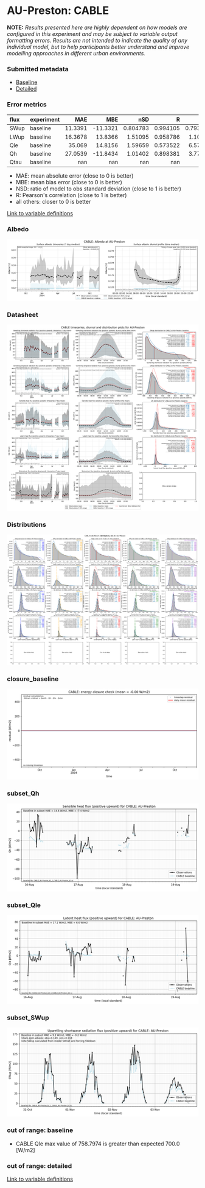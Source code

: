 # AU-Preston: CABLE

**NOTE:** *Results presented here are highly dependent on how models are configured in this experiment and may be subject to variable output formatting errors. Results are not intended to indicate the quality of any individual model, but to help participants better understand and improve modelling approaches in different urban environments.*

### Submitted metadata

- [Baseline](CABLE_AU-Preston_baseline_attrs.md)
- [Detailed](CABLE_AU-Preston_detailed_attrs.md)

### Error metrics

| flux   | experiment   |      MAE |      MBE |        nSD |          R |        5th |     95th |     RMSE |      cRMSE |     AMBE |       1-nSD |         1-R |    nSkewness |   nKurtosis |     Overlap |
|:-------|:-------------|---------:|---------:|-----------:|-----------:|-----------:|---------:|---------:|-----------:|---------:|------------:|------------:|-------------:|------------:|------------:|
| SWup   | baseline     |  11.3391 | -11.3321 |   0.804783 |   0.994105 |   0.793647 |  29.2139 |  15.2231 |   0.218171 |  11.3321 |   0.195217  |   0.0058953 |   0.00482706 |   0.0569782 |   0.081222  |
| LWup   | baseline     |  16.3678 |  13.8366 |   1.51095  |   0.958786 |   1.10089  |  71.6483 |  29.5421 |   0.62098  |  13.8366 |   0.510952  |   0.0412138 |   0.396087   |   1.07469   |   0.0687296 |
| Qle    | baseline     |  35.069  |  14.8156 |   1.59659  |   0.573522 |   6.57079  |  82.4828 |  65.7215 |   1.31063  |  14.8156 |   0.596592  |   0.426478  |   0.589053   |   0.636425  |   0.118711  |
| Qh     | baseline     |  27.0539 | -11.8434 |   1.01402  |   0.898381 |   3.77906  |  16.1184 |  43.2678 |   0.454186 |  11.8434 |   0.0140246 |   0.101619  |   0.248052   |   0.693526  |   0.232232  |
| Qtau   | baseline     | nan      | nan      | nan        | nan        | nan        | nan      | nan      | nan        | nan      | nan         | nan         | nan          | nan         | nan         |

 - MAE: mean absolute error (close to 0 is better)
 - MBE: mean bias error (close to 0 is better)
 - NSD: ratio of model to obs standard deviation (close to 1 is better)
 - R: Pearson's correlation (close to 1 is better)
 - all others: closer to 0 is better

[Link to variable definitions](../modelattrs/variable_definitions.md)

### <a name="albedo"></a>Albedo
[![CABLE_AU-Preston_Albedo.png](CABLE_AU-Preston_Albedo.png)](CABLE_AU-Preston_Albedo.png)

### <a name="datasheet"></a>Datasheet
[![CABLE_AU-Preston_Datasheet.png](CABLE_AU-Preston_Datasheet.png)](CABLE_AU-Preston_Datasheet.png)

### <a name="distributions"></a>Distributions
[![CABLE_AU-Preston_Distributions.png](CABLE_AU-Preston_Distributions.png)](CABLE_AU-Preston_Distributions.png)

### <a name="closure_baseline"></a>closure_baseline
[![CABLE_AU-Preston_closure_baseline.png](CABLE_AU-Preston_closure_baseline.png)](CABLE_AU-Preston_closure_baseline.png)

### <a name="subset_qh"></a>subset_Qh
[![CABLE_AU-Preston_subset_Qh.png](CABLE_AU-Preston_subset_Qh.png)](CABLE_AU-Preston_subset_Qh.png)

### <a name="subset_qle"></a>subset_Qle
[![CABLE_AU-Preston_subset_Qle.png](CABLE_AU-Preston_subset_Qle.png)](CABLE_AU-Preston_subset_Qle.png)

### <a name="subset_swup"></a>subset_SWup
[![CABLE_AU-Preston_subset_SWup.png](CABLE_AU-Preston_subset_SWup.png)](CABLE_AU-Preston_subset_SWup.png)

### out of range: baseline

 - CABLE Qle max value of 758.7974 is greater than expected 700.0 [W/m2]

### out of range: detailed



[Link to variable definitions](../modelattrs/variable_definitions.md)

